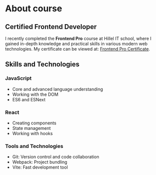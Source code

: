 # About course

## Certified Frontend Developer

I recently completed the **Frontend Pro** course at Hillel IT school, where I gained in-depth knowledge and practical skills in various modern web technologies. My certificate can be viewed at: [Frontend Pro Certificate](https://certificate.ithillel.ua/view/14804279).

## Skills and Technologies

### JavaScript
- Core and advanced language understanding
- Working with the DOM
- ES6 and ESNext

### React
- Creating components
- State management
- Working with hooks

### Tools and Technologies
- Git: Version control and code collaboration
- Webpack: Project bundling
- Vite: Fast development tool